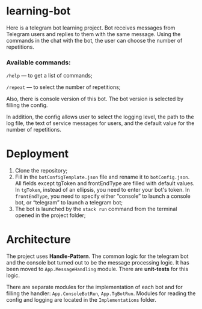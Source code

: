 # learning-bot

Here is a telegram bot learning project. Bot receives messages from Telegram users and replies to them with the same message.
Using the commands in the chat with the bot, the user can choose the number of repetitions. 

<h3> Available commands:</h3>

  `/help` — to get a list of commands;
  
  `/repeat` — to select the number of repetitions;

Also, there is console version of this bot. The bot version is selected by filling the config.

In addition, the config allows user to select the logging level, the path to the log file, the text of service messages for users, and the default value for the number of repetitions.

<h1> Deployment </h1> 

1. Clone the repository;
2. Fill in the `botConfigTemplate.json` file and rename it to `botConfig.json`. All fields except tgToken and frontEndType are filled with default values. In `tgToken`, instead of an ellipsis, you need to enter your bot's token. In `frontEndType`, you need to specify either “console” to launch a console bot, or “telegram” to launch a telegram bot;
3. The bot is launched by the `stack run` command from the terminal opened in the project folder;

<h1>  Architecture </h1> 

The project uses **Handle-Pattern**. The common logic for the telegram bot and the console bot turned out to be the message processing logic. It has been moved to `App.MessageHandling` module. There are **unit-tests** for this logic.

There are separate modules for the implementation of each bot and for filling the handler: `App.ConsoleBotRun`, `App.TgBotRun`.
Modules for reading the config and logging are located in the `Implementations` folder.
